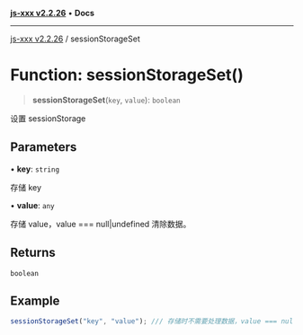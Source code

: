 [**js-xxx v2.2.26**](../README.md) • **Docs**

***

[js-xxx v2.2.26](../README.md) / sessionStorageSet

# Function: sessionStorageSet()

> **sessionStorageSet**(`key`, `value`): `boolean`

设置 sessionStorage

## Parameters

• **key**: `string`

存储 key

• **value**: `any`

存储 value，value === null|undefined 清除数据。

## Returns

`boolean`

## Example

```ts
sessionStorageSet("key", "value"); /// 存储时不需要处理数据，value === null|undefined 清除数据。
```
